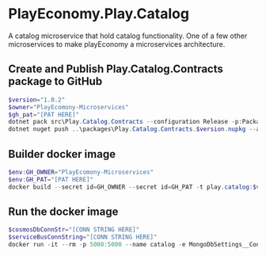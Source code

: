 # PlayEconomy.Play.Catalog

A catalog microservice that hold catalog functionality. One of a few other microservices to make playEconomy a microservices architecture.

## Create and Publish Play.Catalog.Contracts package to GitHub

```powershell
$version="1.0.2"
$owner="PlayEcomony-Microservices"
$gh_pat="[PAT HERE]"
dotnet pack src\Play.Catalog.Contracts --configuration Release -p:PackageVersion=$version -p:RepositoryUrl=https://github.com/$owner/Play.Catalog -o ..\packages
dotnet nuget push ..\packages\Play.Catalog.Contracts.$version.nupkg --api-key $gh_pat --source "github"
```

## Builder docker image

```powershell
$env:GH_OWNER="PlayEcomony-Microservices"
$env:GH_PAT="[PAT HERE]"
docker build --secret id=GH_OWNER --secret id=GH_PAT -t play.catalog:$version . 
```

## Run the docker image

```powershell
$cosmosDbConnStr="[CONN STRING HERE]"
$serviceBusConnString="[CONN STRING HERE]"
docker run -it --rm -p 5000:5000 --name catalog -e MongoDbSettings__ConnectionString=$cosmosDbConnStr -e ServiceBusSettings__ConnectionString=$serviceBusConnString -e ServiceSettings__MessageBroker="SERVICEBUS" play.catalog:$version
```
